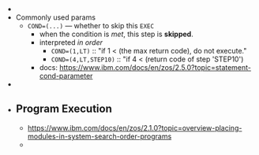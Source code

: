 -
- Commonly used params
	- `COND=(...)` — whether to skip this `EXEC`
		- when the condition is _met_, this step is **skipped**.
		- interpreted _in order_
			- `COND=(1,LT)` :: "if 1 < (the max return code), do not execute."
			- `COND=(4,LT,STEP10)` :: "if 4 < (return code of step 'STEP10')
		- docs: https://www.ibm.com/docs/en/zos/2.5.0?topic=statement-cond-parameter
-
- ## Program Execution
	- https://www.ibm.com/docs/en/zos/2.1.0?topic=overview-placing-modules-in-system-search-order-programs
	-